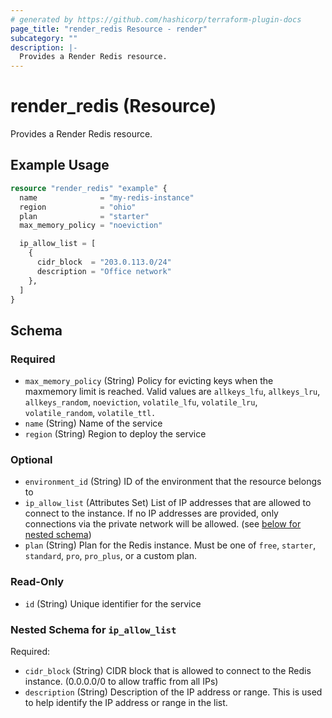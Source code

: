 ```yaml
---
# generated by https://github.com/hashicorp/terraform-plugin-docs
page_title: "render_redis Resource - render"
subcategory: ""
description: |-
  Provides a Render Redis resource.
---
```


# render_redis (Resource)

Provides a Render Redis resource.

## Example Usage

```terraform
resource "render_redis" "example" {
  name              = "my-redis-instance"
  region            = "ohio"
  plan              = "starter"
  max_memory_policy = "noeviction"

  ip_allow_list = [
    {
      cidr_block  = "203.0.113.0/24"
      description = "Office network"
    },
  ]
}
```

<!-- schema generated by tfplugindocs -->
## Schema

### Required

- `max_memory_policy` (String) Policy for evicting keys when the maxmemory limit is reached. Valid values are `allkeys_lfu`, `allkeys_lru`, `allkeys_random`, `noeviction`, `volatile_lfu`, `volatile_lru`, `volatile_random`, `volatile_ttl.`
- `name` (String) Name of the service
- `region` (String) Region to deploy the service

### Optional

- `environment_id` (String) ID of the environment that the resource belongs to
- `ip_allow_list` (Attributes Set) List of IP addresses that are allowed to connect to the instance. If no IP addresses are provided, only connections via the private network will be allowed. (see [below for nested schema](#nestedatt--ip_allow_list))
- `plan` (String) Plan for the Redis instance. Must be one of `free`, `starter`, `standard`, `pro`, `pro_plus`, or a custom plan.

### Read-Only

- `id` (String) Unique identifier for the service

<a id="nestedatt--ip_allow_list"></a>
### Nested Schema for `ip_allow_list`

Required:

- `cidr_block` (String) CIDR block that is allowed to connect to the Redis instance. (0.0.0.0/0 to allow traffic from all IPs)
- `description` (String) Description of the IP address or range. This is used to help identify the IP address or range in the list.
